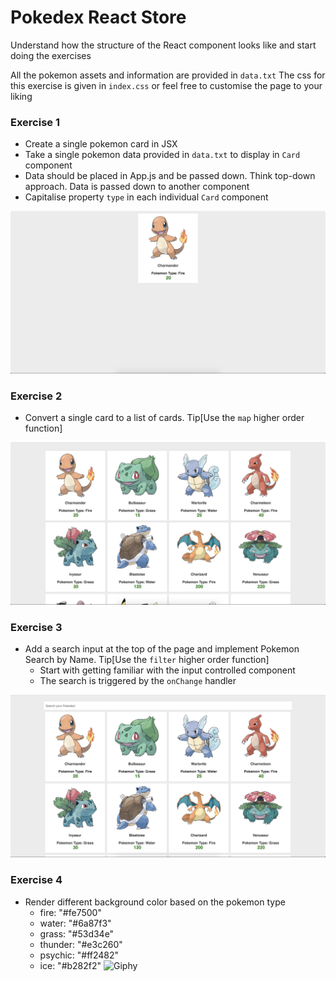 # Pokedex React Store

Understand how the structure of the React component looks like
and start doing the exercises

All the pokemon assets and information are provided in `data.txt`
The css for this exercise is given in `index.css` or feel free to customise the page to your liking

### Exercise 1
* Create a single pokemon card in JSX
* Take a single pokemon data provided in `data.txt` to display in `Card` component
* Data should be placed in App.js and be passed down. Think top-down approach. Data is passed down to another component
* Capitalise property `type` in each individual `Card` component

![Image](output1.png)


### Exercise 2
* Convert a single card to a list of cards. Tip[Use the `map` higher order function]

![Image](output3.png)

### Exercise 3
* Add a search input at the top of the page and implement Pokemon Search by Name. Tip[Use the `filter` higher order function]
  * Start with getting familiar with the input controlled component
  * The search is triggered by the `onChange` handler

![Image](output2.png)


### Exercise 4
* Render different background color based on the pokemon type
  * fire: "#fe7500"
  * water: "#6a87f3"
  * grass: "#53d34e"
  * thunder: "#e3c260"
  * psychic: "#ff2482"
  * ice: "#b282f2"
![Giphy](https://media.giphy.com/media/1xlocWLAu6Pdr8Fh3V/giphy.gif)